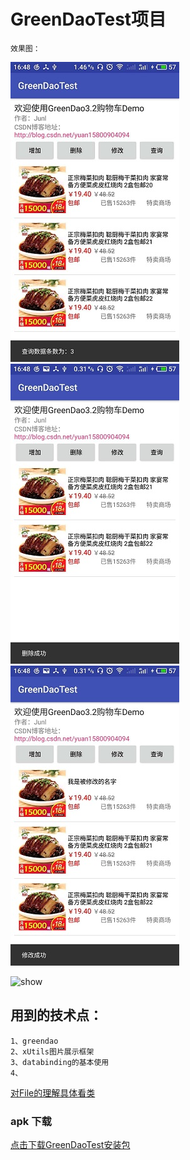 
# GreenDaoTest项目

    效果图：

![image](https://github.com/junlandroid/Android_Common_Module_Summary/raw/master/img/img1.png)
![image](https://github.com/junlandroid/Android_Common_Module_Summary/raw/master/img/img2.png)
![image](https://github.com/junlandroid/Android_Common_Module_Summary/raw/master/img/img3.png)

![show](https://github.com/junlandroid/Android_Common_Module_Summary/raw/master/showUI/greendao.gif)

## 用到的技术点：
    1、greendao
    2、xUtils图片展示框架
    3、databinding的基本使用
    4、
[对File的理解具体看类](https://github.com/junlandroid/Android_Common_Module_Summary/blob/master/greendaotest/src/main/java/com/hy/junl/greendaotest/help/GreenDaoContext.java)

### apk 下载
[点击下载GreenDaoTest安装包](http://fir.im/23uh)




